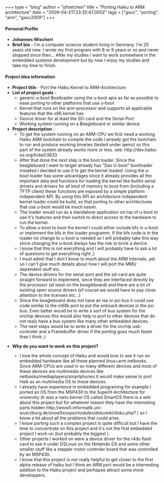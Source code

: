 +++
type = "blog"
author = "pfoetchen"
title = "Porting Haiku to ARM architecture"
date = "2009-04-21T23:35:47.000Z"
tags = ["gsoc", "porting", "arm", "gsoc2009"]
+++

<h4 class="icon-person-medium">Personal Profile</h4>
<ul>
<li><strong>Johannes Wischert</strong></li>
<li><strong>Brief bio</strong> - I'm a computer science student living in Germany. I'm 25 years old now. I wrote my first program with 8 or 9 years or so and never stopped since then... After my studies I want to work somewhere in the embedded systems development but by now I enjoy my studies and take my time to finish.</li>
</ul>
<h4 class="icon-app-medium">Project idea information</h4>
<ul>
<li><strong>Project title</strong> - Port the Haiku Kernel to ARM-Architecture</li>

<li><strong>List of project goals</strong> - <br />
<ul>
<li>generic u-boot Bootloader using the u-boot apis as far as possible to ease porting to other platforms that use u-boot</li>
<li>Kernel that runs on the arm-processor and supports all applicable features that the x86 kernel has</li>
<li>Device driver for at least the SD-card and the Serial-Port </li>
<li>Working system running on a Beagleboard or similar device</li>
</ul>
</li>
<li><strong>Project description</strong> - <br />

<ul>
<li>To get the system running on an ARM-CPU we first need a working Haiku ARM toolchain to compile the code I already got the toolchain to run and produce working binaries (tested under qemu) so this part of the system already works more or less. see: http://dev.haiku-os.org/ticket/3633</li>
<li>After that done the next step is the boot loader. Since the beagleboard I want to target already has "Das U-boot" bootloader installed I decided to use it to get the kernel loaded. Using the u-boot loader has some advantages since it already provides all the important data and functions for loading the kernel like builtin serial drivers and drivers for all kind of memory to boot from (including a TFTP client) these functions are exposed by a simple platform independent API. By using this API an architecture independent kernel loader could be build, so that porting to other architectures that use u-boot would be much easier.</li>
<li>The loader would run as a standalone application on top of u-boot to use it's features and then switch to direct access to the hardware to run the kernel.</li>
<li>To allow u-boot to boot the kernel I could either include bfs in u-boot or implement the bfs in the loader programm. If the bfs code is in the loader no change to u-boot is needed so I will probably take this way since changing the u-boot always has the risk to brick a device.</li>
<li>I know that this is not everything and I will probably have to ask a lot of questions to get everything right ;)</li>
<li>I must admit that I don't know to much about the ARM internals, yet so I can't give much details about how I will port the MMU dependent stuff etc.</li>
<li>The device drivers for the serial-port and the sd-card are quite straight forward to implement, since they are interfaced directly by the processor (at least on the beagleboard) and there are a lot of existing open source drivers (of course we would have to pay close attention to the licenses etc...)</li>
<li>Since the beagleboard does not have an isa or pci bus it could use code similar to the m68k port to put the onboard devices in the pci bus. Even better would be to write a sort of bus system for the onchip devices this would also help to port to other devices that do not realy have a bus system like many other embedded devices.</li>
<li>The next steps would be to write a driver for the onchip usb-controler and a Framebuffer driver if the porting goes much faster than I think ;)</li>
</ul>

</li>
</ul>
<ul>
<li><strong>Why do you want to work on this project?</strong> </li>
<ul><li> I love the whole concept of Haiku and would love to see it run on embedded hardware like all these planned linux+arm netbooks. Since ARM-CPUs are used in so many different devices and most of these devices are multimedia devices like netbooks/mediaplayers/smartphones it would make sense to port Haik as an multimedia OS to these devices.<br /></li>
<li>I already have experience in embedded programing for example I ported an OS from the MSP430 to the SuperH Architecture for university (it was a nano kernel OS called SmartOS there is a wiki about this project but for whatever reason they have the interesting parts hidden http://www5.informatik.uni-wuerzburg.de/snow5xoops/modules/dokuwiki/doku.php? ) so I know a bit about all the problems that could arise. </li>
<li>I know porting such a complex project is quite difficult but I have the time to concentrate on this project and it's not the first embedded project I work on (but probably the biggest ). </li>
<li>Other projects I worked on were a device driver for the r4ds flash card to use it under DSLinux on the Nintendo DS and some other smaller stuff like a stepper motor controler board that was controlled by an MSP430.</li>
<li>I know that this project is not really helpful to get closer to the first alpha release of haiku but I think an ARM port would be a interresting addition to the Haiku project and perhapse attract some more developpers.</li>
</ul>
</ul>
</li>
</ul>

